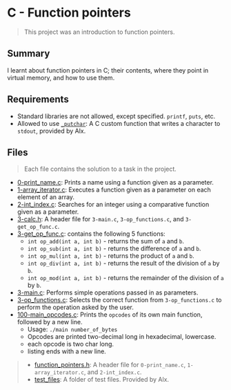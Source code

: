# C - Function pointers

> This project was an introduction to function pointers.

## Summary

I learnt about function pointers in C; their contents, where they point in virtual memory, and how to use them.

## Requirements

- Standard libraries are not allowed, except specified. `printf`, `puts`, etc.
- Allowed to use [`_putchar`](https://github.com/alx-tools/_putchar.c/blob/master/_putchar.c): A
C custom function that writes a character to `stdout`, provided by Alx.

## Files

> Each file contains the solution to a task in the project.

- [0-print_name.c](https://github.com/Ebube-Ochemba/alx-low_level_programming/blob/master/0x0F-function_pointers/0-print_name.c): Prints a name using a function given as a parameter.
- [1-array_iterator.c](https://github.com/Ebube-Ochemba/alx-low_level_programming/blob/master/0x0F-function_pointers/1-array_iterator.c): Executes a function given as a parameter on each element of an array.
- [2-int_index.c](https://github.com/Ebube-Ochemba/alx-low_level_programming/blob/master/0x0F-function_pointers/2-int_index.c): Searches for an integer using a comparative function given as a parameter.
- [3-calc.h](https://github.com/Ebube-Ochemba/alx-low_level_programming/blob/master/0x0F-function_pointers/3-calc.h): A header file for `3-main.c`, `3-op_functions.c`, and `3-get_op_func.c`.
- [3-get_op_func.c](https://github.com/Ebube-Ochemba/alx-low_level_programming/blob/master/0x0F-function_pointers/3-get_op_func.c): contains the following 5 functions:
	- `int op_add(int a, int b)` - returns the sum of `a` and `b`.
	- `int op_sub(int a, int b)` - returns the difference of `a` and `b`.
	- `int op_mul(int a, int b)` - returns the product of `a` and `b`.
	- `int op_div(int a, int b)` - returns the result of the division of `a` by `b`.
	- `int op_mod(int a, int b)` - returns the remainder of the division of `a` by `b`.
- [3-main.c](https://github.com/Ebube-Ochemba/alx-low_level_programming/blob/master/0x0F-function_pointers/3-main.c): Performs simple operations passed in as parameters.
- [3-op_functions.c](https://github.com/Ebube-Ochemba/alx-low_level_programming/blob/master/0x0F-function_pointers/3-op_functions.c): Selects the correct function from `3-op_functions.c` to perform the operation asked by the user.
- [100-main_opcodes.c](https://github.com/Ebube-Ochemba/alx-low_level_programming/blob/master/0x0F-function_pointers/100-main_opcodes.c): Prints the `opcodes` of its own main function, followed by a new line.
	- Usage: `./main number_of_bytes`
	- Opcodes are printed two-decimal long in hexadecimal, lowercase.
	- each opcode is two char long.
	- listing ends with a new line.

> - [function_pointers.h](https://github.com/Ebube-Ochemba/alx-low_level_programming/blob/master/0x0F-function_pointers/function_pointers.h): A header file for `0-print_name.c`, `1-array_iterator.c`, and `2-int_index.c`.
> - [test_files](https://github.com/Ebube-Ochemba/alx-low_level_programming/tree/master/0x0F-function_pointers/test_files): A folder of test files. Provided by Alx.
